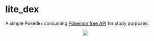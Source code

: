 # lite_dex

A simple Pokedex consuming [Pokemon free API](https://pokeapi.co/) for study purposes. 

<div align="center">
    <img src="https://i.imgur.com/yYclIE4.png">
</div>
